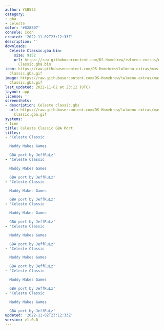 ```yaml
---
author: YSB573
category:
- gba
- celeste
color: '#828897'
console: Icon
created: '2022-11-02T23:12:33Z'
description: ''
downloads:
  Celeste Classic.gba.bin:
    size: 9152
    url: https://raw.githubusercontent.com/DS-Homebrew/twlmenu-extras/master/_nds/TWiLightMenu/icons/Celeste
      Classic.gba.bin
icon: https://raw.githubusercontent.com/DS-Homebrew/twlmenu-extras/master/_nds/TWiLightMenu/icons/gif/Celeste
  Classic.gba.gif
image: https://raw.githubusercontent.com/DS-Homebrew/twlmenu-extras/master/_nds/TWiLightMenu/icons/gif/Celeste
  Classic.gba.gif
last_updated: 2022-11-02 at 23:12 (UTC)
layout: app
license: ''
screenshots:
- description: Celeste classic.gba
  url: https://raw.githubusercontent.com/DS-Homebrew/twlmenu-extras/master/_nds/TWiLightMenu/icons/gif/Celeste
    Classic.gba.gif
systems:
- Icon
title: Celeste Classic GBA Port
titles:
- 'Celeste Classic

  Maddy Makes Games

  GBA port by JeffRuLz'
- 'Celeste Classic

  Maddy Makes Games

  GBA port by JeffRuLz'
- 'Celeste Classic

  Maddy Makes Games

  GBA port by JeffRuLz'
- 'Celeste Classic

  Maddy Makes Games

  GBA port by JeffRuLz'
- 'Celeste Classic

  Maddy Makes Games

  GBA port by JeffRuLz'
- 'Celeste Classic

  Maddy Makes Games

  GBA port by JeffRuLz'
- 'Celeste Classic

  Maddy Makes Games

  GBA port by JeffRuLz'
- 'Celeste Classic

  Maddy Makes Games

  GBA port by JeffRuLz'
updated: '2022-11-02T23:12:33Z'
version: v1.0.0
---
```

